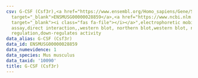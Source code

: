 ```yaml
---
csv: G-CSF (Csf3r),<a href="https://www.ensembl.org/Homo_sapiens/Gene/Summary?db=core;g=ENSMUSG00000028859"
  target="_blank">ENSMUSG00000028859</a>,<a href="https://www.ncbi.nlm.nih.gov/pubmed/21455770"
  target="_blank"><i class="fas fa-file"></i></a>",electrophoretic mobility shift
  assay,direct interaction,,western blot, northern blot,western blot, northern blot,transcriptional
  regulation,down-regulates activity
data_alias: G-CSF (Csf3r)
data_id: ENSMUSG00000028859
data_numevidence: 1
data_species: Mus musculus
data_taxid: '10090'
title: G-CSF (Csf3r)
---
```

